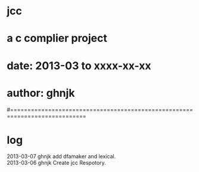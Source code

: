 # jcc 
# a c complier project
# date: 2013-03 to xxxx-xx-xx
# author: ghnjk
#============================================================================


# log
2013-03-07  ghnjk add dfamaker and lexical. <br />
2013-03-06  ghnjk Create jcc Respotory.
